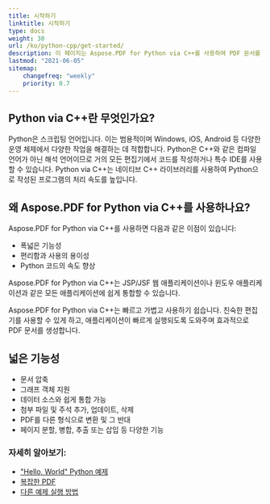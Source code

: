 ```yaml
---
title: 시작하기
linktitle: 시작하기
type: docs
weight: 30
url: /ko/python-cpp/get-started/
description: 이 페이지는 Aspose.PDF for Python via C++를 사용하여 PDF 문서를 생성하고 편집하는 방법에 대한 개요입니다.
lastmod: "2021-06-05"   
sitemap: 
    changefreq: "weekly"
    priority: 0.7
---
```


## Python via C++란 무엇인가요?

Python은 스크립팅 언어입니다. 이는 범용적이며 Windows, iOS, Android 등 다양한 운영 체제에서 다양한 작업을 해결하는 데 적합합니다.
Python은 C++와 같은 컴파일 언어가 아닌 해석 언어이므로 거의 모든 편집기에서 코드를 작성하거나 특수 IDE를 사용할 수 있습니다.
Python via C++는 네이티브 C++ 라이브러리를 사용하여 Python으로 작성된 프로그램의 처리 속도를 높입니다.

## 왜 Aspose.PDF for Python via C++를 사용하나요?

Aspose.PDF for Python via C++를 사용하면 다음과 같은 이점이 있습니다:

- 폭넓은 기능성
- 편리함과 사용의 용이성
- Python 코드의 속도 향상

Aspose.PDF for Python via C++는 JSP/JSF 웹 애플리케이션이나 윈도우 애플리케이션과 같은 모든 애플리케이션에 쉽게 통합할 수 있습니다.

Aspose.PDF for Python via C++는 빠르고 가볍고 사용하기 쉽습니다. 친숙한 편집기를 사용할 수 있게 하고, 애플리케이션이 빠르게 실행되도록 도와주며 효과적으로 PDF 문서를 생성합니다.

## 넓은 기능성

- 문서 압축
- 그래프 객체 지원
- 데이터 소스와 쉽게 통합 가능
- 첨부 파일 및 주석 추가, 업데이트, 삭제
- PDF를 다른 형식으로 변환 및 그 반대
- 페이지 분할, 병합, 추출 또는 삽입 등 다양한 기능

### 자세히 알아보기:

- ["Hello, World" Python 예제](/pdf/ko/python-cpp/hello-world-example/)
- [복잡한 PDF](/pdf/ko/python-cpp/complex-pdf-example/)
- [다른 예제 실행 방법](/pdf/ko/python-cpp/how-to-run-other-examples/)